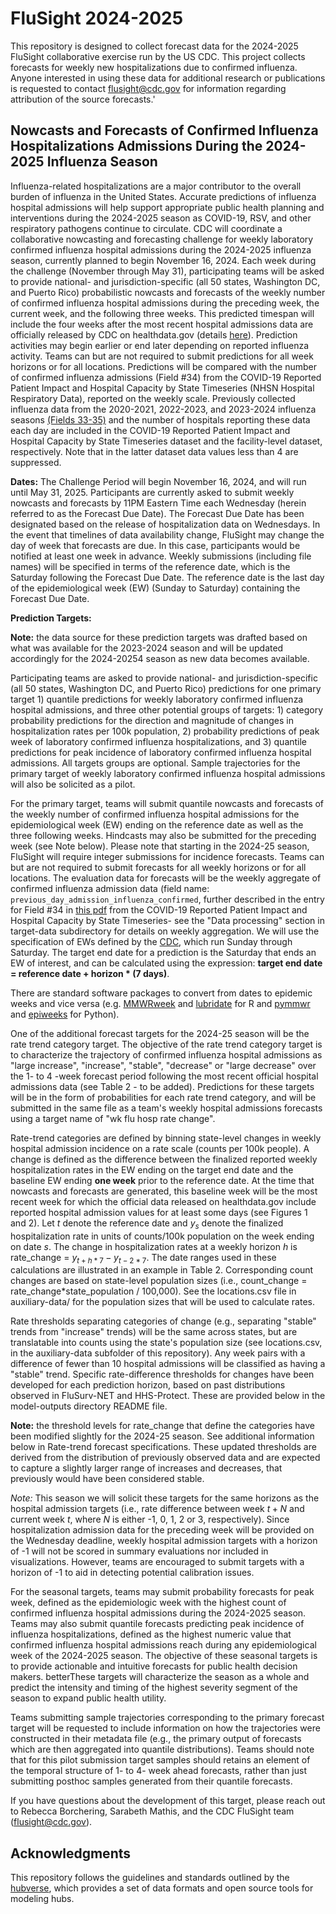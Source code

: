 # FluSight 2024-2025
This repository is designed to collect forecast data for the 2024-2025 FluSight collaborative exercise run by the US CDC. This project collects forecasts for weekly new hospitalizations due to confirmed influenza. Anyone interested in using these data for additional research or publications is requested to contact flusight@cdc.gov for information regarding attribution of the source forecasts.'

## Nowcasts and Forecasts of Confirmed Influenza Hospitalizations Admissions During the 2024-2025 Influenza Season


Influenza-related hospitalizations are a major contributor to the overall burden of influenza in the United States. Accurate predictions of influenza hospital admissions will help support appropriate public health planning and interventions during the 2024-2025 season as COVID-19, RSV, and other respiratory pathogens continue to circulate. CDC will coordinate a collaborative nowcasting and forecasting challenge for weekly laboratory confirmed influenza hospital admissions during the 2024-2025 influenza season, currently planned to begin November 16, 2024. Each week during the challenge (November through May 31), participating teams will be asked to provide national- and jurisdiction-specific (all 50 states, Washington DC, and Puerto Rico) probabilistic nowcasts and forecasts of the weekly number of confirmed influenza hospital admissions during the preceding week, the current week, and the following three weeks. This predicted timespan will include the four weeks after the most recent hospital admissions data are officially released by CDC on healthdata.gov (details [here](https://github.com/cdcepi/FluSight-forecast-hub/tree/main/target-data)). Prediction activities may begin earlier or end later depending on reported influenza activity. Teams can but are not required to submit predictions for all week horizons or for all locations. Predictions will be compared with the number of confirmed influenza admissions (Field #34) from the COVID-19 Reported Patient Impact and Hospital Capacity by State Timeseries (NHSN Hospital Respiratory Data), reported on the weekly scale. Previously collected influenza data from the 2020-2021, 2022-2023, and 2023-2024 influenza seasons [(Fields 33-35)](https://www.hhs.gov/sites/default/files/covid-19-faqs-hospitals-hospital-laboratory-acute-care-facility-data-reporting.pdf) and the number of hospitals reporting these data each day are included in the COVID-19 Reported Patient Impact and Hospital Capacity by State Timeseries dataset and the facility-level dataset, respectively. Note that in the latter dataset data values less than 4 are suppressed.

**Dates:** The Challenge Period will begin November 16, 2024, and will run until May 31, 2025. Participants are currently asked to submit weekly nowcasts and forecasts by 11PM Eastern Time each Wednesday (herein referred to as the Forecast Due Date). The Forecast Due Date has been designated based on the release of hospitalization data on Wednesdays. In the event that timelines of data availability change, FluSight may change the day of week that forecasts are due. In this case, participants would be notified at least one week in advance. Weekly submissions (including file names) will be specified in terms of the reference date, which is the Saturday following the Forecast Due Date. The reference date is the last day of the epidemiological week (EW) (Sunday to Saturday) containing the Forecast Due Date.

**Prediction Targets:**

**Note:** the data source for these prediction targets was drafted based on what was available for the 2023-2024 season and will be updated accordingly for the 2024-20254 season as new data becomes available.  

Participating teams are asked to provide national- and jurisdiction-specific (all 50 states, Washington DC, and Puerto Rico) predictions for one primary target 1) quantile predictions for weekly laboratory confirmed influenza hospital admissions, and three other potential groups of targets: 1) category probability predictions for the direction and magnitude of changes in hospitalization rates per 100k population, 2) probability predictions of peak week of laboratory confirmed influenza hospitalizations, and 3) quantile predictions for peak incidence of laboratory confirmed influenza hospital admissions. All targets groups are optional. Sample trajectories for the primary target of weekly laboratory confirmed influenza hospital admissions will also be solicited as a pilot.

For the primary target, teams will submit quantile nowcasts and forecasts of the weekly number of confirmed influenza hospital admissions for the epidemiological week (EW) ending on the reference date as well as the three following weeks. Hindcasts may also be submitted for the preceding week (see Note below). Please note that starting in the 2024-25 season, FluSight will require integer submissions for incidence forecasts. Teams can but are not required to submit forecasts for all weekly horizons or for all locations. The evaluation data for forecasts will be the weekly aggregate of confirmed influenza admission data (field name: `previous_day_admission_influenza_confirmed`, further described in the entry for Field #34 in [this pdf](https://www.hhs.gov/sites/default/files/covid-19-faqs-hospitals-hospital-laboratory-acute-care-facility-data-reporting.pdf) from the COVID-19 Reported Patient Impact and Hospital Capacity by State Timeseries- see the "Data processing" section in target-data subdirectory for details on weekly aggregation. We will use the specification of EWs defined by the [CDC](https://wwwn.cdc.gov/nndss/document/MMWR_Week_overview.pdf), which run Sunday through Saturday. The target end date for a prediction is the Saturday that ends an EW of interest, and can be calculated using the expression: 
**target end date = reference date + horizon * (7 days)**.

There are standard software packages to convert from dates to epidemic weeks and vice versa (e.g. [MMWRweek](https://cran.r-project.org/web/packages/MMWRweek/) and [lubridate](https://lubridate.tidyverse.org/reference/week.html) for R and [pymmwr](https://pypi.org/project/pymmwr/) and [epiweeks](https://pypi.org/project/epiweeks/) for Python). 

One of the additional forecast targets for the 2024-25 season will be the rate trend category target. The objective of the rate trend category target is to characterize the trajectory of confirmed influenza hospital admissions as "large increase", "increase", "stable", "decrease" or "large decrease" over the 1- to 4 -week forecast period following the most recent official hospital admissions data (see Table 2 - to be added). Predictions for these targets will be in the form of probabilities for each rate trend category, and will be submitted in the same file as a team's weekly hospital admissions forecasts using a target name of "wk flu hosp rate change".

Rate-trend categories are defined by binning state-level changes in weekly hospital admission incidence on a rate scale (counts per 100k people). A change is defined as the difference between the finalized reported weekly hospitalization rates in the EW ending on the target end date and the baseline EW ending **one week** prior to the reference date. At the time that nowcasts and forecasts are generated, this baseline week will be the most recent week for which the official data released on healthdata.gov include reported hospital admission values for at least some days (see Figures 1 and 2). Let $t$ denote the reference date and $y_s$ denote the finalized hospitalization rate in units of counts/100k population on the week ending on date $s$. The change in hospitalization rates at a weekly horizon $h$ is rate_change = $y_{t+h*7} - y_{t-2*7}$. The date ranges used in these calculations are illustrated in an example in Table 2. Corresponding count changes are based on state-level population sizes (i.e., count_change = rate_change*state_population / 100,000). See the locations.csv file in auxiliary-data/ for the population sizes that will be used to calculate rates.

Rate thresholds separating categories of change (e.g., separating "stable" trends from "increase" trends) will be the same across states, but are translatable into counts using the state's population size (see locations.csv, in the auxiliary-data subfolder of this repository). Any week pairs with a difference of fewer than 10 hospital admissions will be classified as having a "stable" trend.  Specific rate-difference thresholds for changes have been developed for each prediction horizon, based on past distributions observed in FluSurv-NET and HHS-Protect. These are provided below in the model-outputs directory README file.

**Note:** the threshold levels for rate_change that define the categories have been modified slightly for the 2024-25 season. See additional information below in Rate-trend forecast specifications. These updated thresholds are derived from the distribution of previously observed data and are expected to capture a slightly larger range of increases and decreases, that previously would have been considered stable.  

*Note:* This season we will solicit these targets for the same horizons as the hospital admission targets (i.e., rate difference between week $t+N$ and current week $t$, where $N$ is either -1, 0, 1, 2 or 3, respectively). Since hospitalization admission data for the preceding week will be provided on the Wednesday deadline, weekly hospital admission targets with a horizon of -1 will not be scored in summary evaluations nor included in visualizations. However, teams are encouraged to submit targets with a horizon of -1 to aid in detecting potential calibration issues.

For the seasonal targets, teams may submit probability forecasts for peak week, defined as the epidemiologic week with the highest count of confirmed influenza hospital admissions during the 2024-2025 season. Teams may also submit quantile forecasts predicting peak incidence of influenza hospitalizations, defined as the highest numeric value that confirmed influenza hospital admissions reach during any epidemiological week of the 2024-2025 season. The objective of these seasonal targets is to provide actionable and intuitive forecasts for public health decision makers. betterThese targets will characterize the season as a whole and predict the intensity and timing of the highest severity segment of the season to expand public health utility. 

Teams submitting sample trajectories corresponding to the primary forecast target will be requested to include information on how the trajectories were constructed in their metadata file (e.g., the primary output of forecasts which are then aggregated into quantile distributions). Teams should note that for this pilot submission target samples should retains an element of the temporal structure of 1- to 4- week ahead forecasts, rather than just submitting posthoc samples generated from their quantile forecasts.  

If you have questions about the development of this target, please reach out to Rebecca Borchering, Sarabeth Mathis, and the CDC FluSight team (flusight@cdc.gov).

## Acknowledgments
This repository follows the guidelines and standards outlined by the [hubverse]([url](https://hubdocs.readthedocs.io/en/latest/)), which provides a set of data formats and open source tools for modeling hubs.
